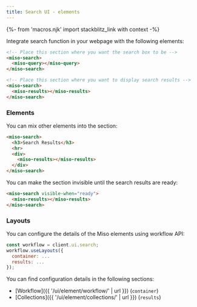```yaml
---
title: Search UI - elements
---
```


{%- from 'macros.njk' import stackblitz_link with context -%}

Integrate search function in your webpage with the following elements:

```html
<!-- Place this section where you want the search box to be -->
<miso-search>
  <miso-query></miso-query>
</miso-search>

<!-- Place this section where you want to display search results -->
<miso-search>
  <miso-results></miso-results>
</miso-search>
```

### Elements

You can mix other elements into the section:

```html
<miso-search>
  <h3>Search Results</h3>
  <hr>
  <div>
    <miso-results></miso-results>
  </div>
</miso-search>
```

You can make the section invisible until the search results are ready:

```html
<miso-search visible-when="ready">
  <miso-results></miso-results>
</miso-search>
```

### Layouts

You can configure the details of the Miso elements using workflow API:

```js
const workflow = client.ui.search;
workflow.useLayouts({
  container: ...
  results: ...
});
```

You can find configuration details in the following sections:

* [Workflow]({{ '/ui/element/workflow/' | url }}) (`container`)
* [Collections]({{ '/ui/element/collections/' | url }}) (`results`)
